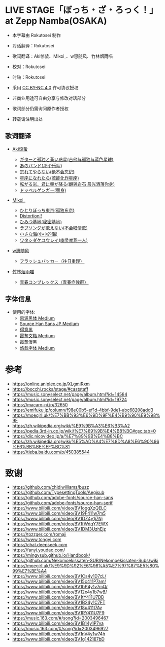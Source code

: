 # LIVE STAGE「ぼっち・ざ・ろっく！」at Zepp Namba(OSAKA)

- 本字幕由 Rokutosei 制作

- 对话翻译：Rokutosei

- 歌词翻译：Aki惊蛰、Mikoi_、w惠随风、竹林烟雨喵

- 校对：Rokutosei

- 时轴：Rokutosei

- 采用 [CC BY-NC 4.0](LICENSE) 许可协议授权

- 非商业用途可自由分享与修改对话部分
  
- 歌词部分仍需询问原作者授权

- 转载请注明出处

## 歌词翻译

- [Aki惊蛰](https://space.bilibili.com/15319615)
  - [ギターと孤独と蒼い惑星(吉他与孤独与蓝色星球)](https://www.bilibili.com/video/BV12x4y1b7wB/)
  - [あのバンド(那个乐队)](https://www.bilibili.com/video/BV1B24y1C7FT)
  - [忘れてやらない(绝不会忘记)](https://music.163.com/#/song?id=2003496467)
  - [星座になれたら(若能化作星座)](https://www.bilibili.com/video/BV1B14y1P7va)
  - [転がる岩、君に朝が降る(翻转岩石 晨光洒落你身)](https://www.bilibili.com/video/BV1nV4y1w74h)
  - [ドッペルゲンガー(替身)](https://www.bilibili.com/video/BV1g142187bD)

- [Mikoi_](https://space.bilibili.com/325545624)
  - [ひとりぼっち東京(孤独东京)](https://www.bilibili.com/video/BV1Cs4y1D7cL/)
  - [Distortion!!](https://www.bilibili.com/video/BV15c411P7am/)
  - [ひみつ基地(秘密基地)](https://www.bilibili.com/video/BV1bP4y1v7mQ/)
  - [ラブソングが歌えない(不会唱情歌)](https://www.bilibili.com/video/BV1tY411U7DB)
  - [小さな海(小小的海)](https://www.bilibili.com/video/BV1RY411U7F9)
  - [ワタシダケユウレイ(幽灵唯我一人)](https://www.bilibili.com/video/BV18u411t7Ay)

- [w惠随风](https://space.bilibili.com/114499976)
  - [フラッシュバッカー（往日重现）](https://music.163.com/#/song?id=2003496927)

- [竹林烟雨喵](https://space.bilibili.com/86355011)
  - [青春コンプレックス（青春症候群）](https://moegirl.uk/%E9%9D%92%E6%98%A5%E7%97%87%E5%80%99%E7%BE%A4)

## 字体信息

- 使用的字体:
  - [思源黑体 Medium](https://github.com/adobe-fonts/source-han-sans)
  - [Source Han Sans JP Medium](https://github.com/adobe-fonts/source-han-sans)
  - [得意黑](https://github.com/atelier-anchor/smiley-sans)
  - [霞鹜文楷 Medium](https://github.com/lxgw/LxgwWenKai)
  - [霞鹜漫黑](https://github.com/lxgw/LxgwMarkerGothic)
  - [悠哉字体 Medium](https://github.com/lxgw/yozai-font)




# 参考
- https://online.aniplex.co.jp/XLgmiRxm
- https://bocchi.rocks/stage/#caststaff
- https://music.sonyselect.net/page/album.html?id=14584
- https://music.sonyselect.net/page/album.html?id=19724
- https://macaro-ni.jp/32650
- https://emifuku.jp/column/f98e00b5-ef1d-4bbf-9de1-abc68208add3
- https://moegirl.uk/%E7%BB%93%E6%9D%9F%E4%B9%90%E9%98%9F
- https://zh.wikipedia.org/wiki/%E9%9B%A3%E6%B3%A2
- https://pedia.3rd-in.co.jp/wiki/%E7%89%9B%E4%B8%BC#gsc.tab=0
- https://dic.nicovideo.jp/a/%E7%89%9B%E4%B8%BC
- https://zh.wikipedia.org/wiki/%E5%AD%A4%E7%8D%A8%E6%90%96%E6%BB%BE%EF%BC%81
- https://tieba.baidu.com/p/450385544


# 致谢
- https://github.com/chidiwilliams/buzz
- https://github.com/TypesettingTools/Aegisub
- https://github.com/adobe-fonts/source-han-sans
- https://github.com/adobe-fonts/source-han-serif
- https://www.bilibili.com/video/BV1oggXzQELC
- https://www.bilibili.com/video/BV19F411w7m5
- https://www.bilibili.com/video/BV1DZ4y1j7Nj
- https://www.bilibili.com/video/BV1fWdqY7EWX
- https://www.bilibili.com/video/BV1DM3UzhEjz
- https://tozzger.com/romaji
- https://www.tongyi.com
- https://chat.deepseek.com
- https://fanyi.youdao.com/
- https://mingysub.github.io/Handbook/
- https://github.com/Nekomoekissaten-SUB/Nekomoekissaten-Subs/wiki
- https://moegirl.uk/%E9%9D%92%E6%98%A5%E7%97%87%E5%80%99%E7%BE%A4
- https://www.bilibili.com/video/BV1Cs4y1D7cL/
- https://www.bilibili.com/video/BV15c411P7am/
- https://www.bilibili.com/video/BV1bP4y1v7mQ/
- https://www.bilibili.com/video/BV12x4y1b7wB/
- https://www.bilibili.com/video/BV1tY411U7DB
- https://www.bilibili.com/video/BV1B24y1C7FT
- https://www.bilibili.com/video/BV18u411t7Ay
- https://www.bilibili.com/video/BV1RY411U7F9
- https://music.163.com/#/song?id=2003496467
- https://www.bilibili.com/video/BV1B14y1P7va
- https://music.163.com/#/song?id=2003496927
- https://www.bilibili.com/video/BV1nV4y1w74h
- https://www.bilibili.com/video/BV1g142187bD
